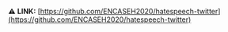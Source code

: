 :warning: **LINK:** [https://github.com/ENCASEH2020/hatespeech-twitter](https://github.com/ENCASEH2020/hatespeech-twitter)
